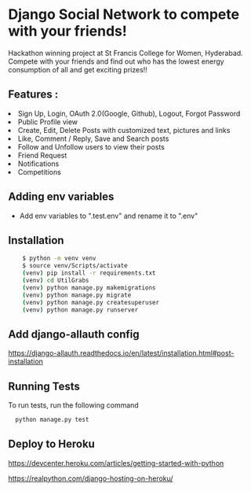 # Django Social Network to compete with your friends!

Hackathon winning project at St Francis College for Women, Hyderabad.
Compete with your friends and find out who has the lowest energy consumption of all and get exciting prizes!!

## Features :

<li>Sign Up, Login, OAuth 2.0(Google, Github), Logout, Forgot Password</li>
<li>Public Profile view</li>
<li>Create, Edit, Delete Posts with customized text, pictures and links</li>
<li>Like, Comment / Reply, Save and Search posts</li>
<li>Follow and Unfollow users to view their posts</li>
<li>Friend Request</li>
<li>Notifications</li>
<li>Competitions</li>

## Adding env variables

- Add env variables to ".test.env" and rename it to ".env"


## Installation

```bash
    $ python -m venv venv
    $ source venv/Scripts/activate
    (venv) pip install -r requirements.txt
    (venv) cd UtilGrabs
    (venv) python manage.py makemigrations
    (venv) python manage.py migrate
    (venv) python manage.py createsuperuser
    (venv) python manage.py runserver
```


## Add django-allauth config

https://django-allauth.readthedocs.io/en/latest/installation.html#post-installation

## Running Tests

To run tests, run the following command

```bash
  python manage.py test
```

## Deploy to Heroku

https://devcenter.heroku.com/articles/getting-started-with-python

https://realpython.com/django-hosting-on-heroku/
